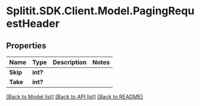 # Splitit.SDK.Client.Model.PagingRequestHeader
## Properties

Name | Type | Description | Notes
------------ | ------------- | ------------- | -------------
**Skip** | **int?** |  | 
**Take** | **int?** |  | 

[[Back to Model list]](../README.md#documentation-for-models) [[Back to API list]](../README.md#documentation-for-api-endpoints) [[Back to README]](../README.md)

